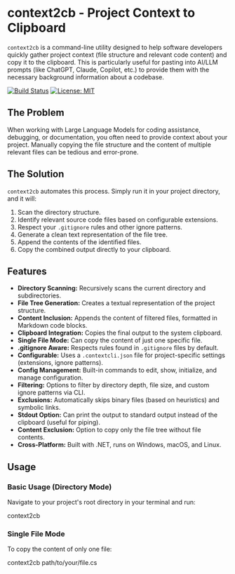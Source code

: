 # context2cb - Project Context to Clipboard

`context2cb` is a command-line utility designed to help software developers quickly gather project context (file structure and relevant code content) and copy it to the clipboard. This is particularly useful for pasting into AI/LLM prompts (like ChatGPT, Claude, Copilot, etc.) to provide them with the necessary background information about a codebase.

[![Build Status](https://img.shields.io/badge/build-passing-brightgreen)](https://github.com/your-username/your-repo) <!-- Replace with actual badges if you set up CI/CD -->
[![License: MIT](https://img.shields.io/badge/License-MIT-yellow.svg)](https://opensource.org/licenses/MIT)

## The Problem

When working with Large Language Models for coding assistance, debugging, or documentation, you often need to provide context about your project. Manually copying the file structure and the content of multiple relevant files can be tedious and error-prone.

## The Solution

`context2cb` automates this process. Simply run it in your project directory, and it will:

1.  Scan the directory structure.
2.  Identify relevant source code files based on configurable extensions.
3.  Respect your `.gitignore` rules and other ignore patterns.
4.  Generate a clean text representation of the file tree.
5.  Append the contents of the identified files.
6.  Copy the combined output directly to your clipboard.

## Features

*   **Directory Scanning:** Recursively scans the current directory and subdirectories.
*   **File Tree Generation:** Creates a textual representation of the project structure.
*   **Content Inclusion:** Appends the content of filtered files, formatted in Markdown code blocks.
*   **Clipboard Integration:** Copies the final output to the system clipboard.
*   **Single File Mode:** Can copy the content of just one specific file.
*   **.gitignore Aware:** Respects rules found in `.gitignore` files by default.
*   **Configurable:** Uses a `.contextcli.json` file for project-specific settings (extensions, ignore patterns).
*   **Config Management:** Built-in commands to edit, show, initialize, and manage configuration.
*   **Filtering:** Options to filter by directory depth, file size, and custom ignore patterns via CLI.
*   **Exclusions:** Automatically skips binary files (based on heuristics) and symbolic links.
*   **Stdout Option:** Can print the output to standard output instead of the clipboard (useful for piping).
*   **Content Exclusion:** Option to copy only the file tree without file contents.
*   **Cross-Platform:** Built with .NET, runs on Windows, macOS, and Linux.

## Usage
### Basic Usage (Directory Mode)
Navigate to your project's root directory in your terminal and run:

context2cb

### Single File Mode
To copy the content of only one file:

context2cb path/to/your/file.cs










